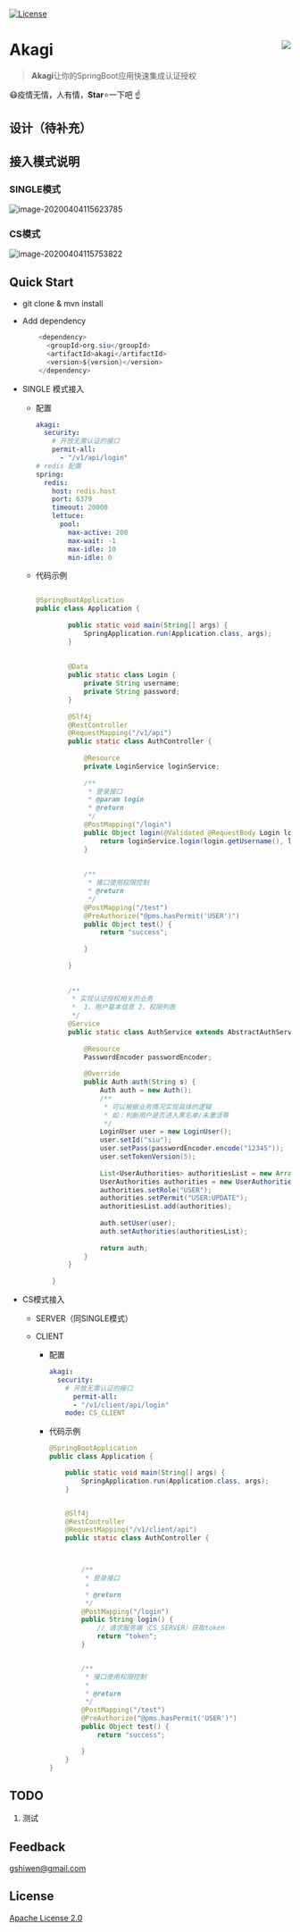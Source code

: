 [![License](https://img.shields.io/github/license/apache/incubator-streampipes.svg)](http://www.apache.org/licenses/LICENSE-2.0)

# Akagi<img src="./assets/LOGO.png" align="right" />

> **Akagi**让你的SpringBoot应用快速集成认证授权





:mask:疫情无情，人有情，**Star**:star:一下吧 :point_up:



## 设计（待补充）

## 接入模式说明

### SINGLE模式

![image-20200404115623785](./assets/akagi-single.png)

### CS模式

![image-20200404115753822](./assets/akagi-cs.png)

## Quick Start

* git clone & mvn install 

* Add dependency

  ```java
      <dependency>
        <groupId>org.siu</groupId>
        <artifactId>akagi</artifactId>
        <version>${version}</version>
      </dependency>
  ```

- SINGLE 模式接入

  - 配置

    ```yml
    akagi:
      security:
        # 开放无需认证的接口
        permit-all:
          - "/v1/api/login"
    # redis 配置
    spring:
      redis:
        host: redis.host
        port: 6379
        timeout: 20000
        lettuce:
          pool:
            max-active: 200
            max-wait: -1
            max-idle: 10
            min-idle: 0
    ```

  - 代码示例

    ```java
    
    @SpringBootApplication
    public class Application {
        
            public static void main(String[] args) {
                SpringApplication.run(Application.class, args);
            }
        
        
            @Data
            public static class Login {
                private String username;
                private String password;
            }
        
            @Slf4j
            @RestController
            @RequestMapping("/v1/api")
            public static class AuthController {
        
                @Resource
                private LoginService loginService;
        
                /**
                 * 登录接口
                 * @param login
                 * @return
                 */
                @PostMapping("/login")
                public Object login(@Validated @RequestBody Login login) {
                    return loginService.login(login.getUsername(), login.getPassword(), false);
                }
        
        
                /**
                 * 接口使用权限控制
                 * @return
                 */
                @PostMapping("/test")
                @PreAuthorize("@pms.hasPermit('USER')")
                public Object test() {
                    return "success";
        
                }
        
            }
        
        
            /**
             * 实现认证授权相关的业务
             *  1、用户基本信息 2、权限列表
             */
            @Service
            public static class AuthService extends AbstractAuthService {
        
                @Resource
                PasswordEncoder passwordEncoder;
        
                @Override
                public Auth auth(String s) {
                    Auth auth = new Auth();
                    /**
                     * 可以根据业务情况实现具体的逻辑
                     * 如：判断用户是否进入黑名单/未激活等
                     */
                    LoginUser user = new LoginUser();
                    user.setId("siu");
                    user.setPass(passwordEncoder.encode("12345"));
                    user.setTokenVersion(5);
        
                    List<UserAuthorities> authoritiesList = new ArrayList<>();
                    UserAuthorities authorities = new UserAuthorities();
                    authorities.setRole("USER");
                    authorities.setPermit("USER:UPDATE");
                    authoritiesList.add(authorities);
        
                    auth.setUser(user);
                    auth.setAuthorities(authoritiesList);
        
                    return auth;
                }
            }
        
        }
    ```

- CS模式接入

  - SERVER（同SINGLE模式）

  - CLIENT

    - 配置
  
      ```yml
      akagi:
        security:
          # 开放无需认证的接口
            permit-all:
            - "/v1/client/api/login"
          mode: CS_CLIENT
      ```
  
      
  
    - 代码示例
  
      ```java
      @SpringBootApplication
      public class Application {
      
          public static void main(String[] args) {
              SpringApplication.run(Application.class, args);
          }
      
      
          @Slf4j
          @RestController
          @RequestMapping("/v1/client/api")
          public static class AuthController {
      
      
      
              /**
               * 登录接口
               *
               * @return
               */
              @PostMapping("/login")
              public String login() {
                  // 请求服务端（CS_SERVER）获取token
                  return "token";
              }
      
      
              /**
               * 接口使用权限控制
               *
               * @return
               */
              @PostMapping("/test")
              @PreAuthorize("@pms.hasPermit('USER')")
              public Object test() {
                  return "success";
      
              }
          }
      }
      ```
  
      
  
  

## TODO

1. 测试


## Feedback

 [gshiwen@gmail.com](mailto:gshiwen@gmail.com)

## License

[Apache License 2.0](LICENSE)



